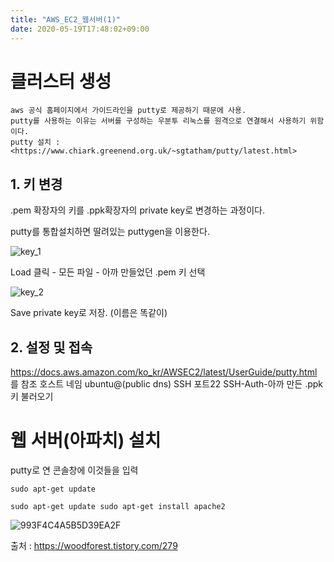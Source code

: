 ```yaml
---
title: "AWS_EC2_웹서버(1)"
date: 2020-05-19T17:48:02+09:00
---
```


# 클러스터 생성
```
aws 공식 홈페이지에서 가이드라인을 putty로 제공하기 때문에 사용.
putty를 사용하는 이유는 서버를 구성하는 우분투 리눅스를 원격으로 연결해서 사용하기 위함이다.
putty 설치 : <https://www.chiark.greenend.org.uk/~sgtatham/putty/latest.html>
```
## 1. 키 변경
.pem 확장자의 키를 .ppk확장자의 private key로 변경하는 과정이다.

putty를 통합설치하면 딸려있는 puttygen을 이용한다.

![key_1](https://user-images.githubusercontent.com/65329769/82172214-8811ac80-9904-11ea-87a3-6e7a4804e55d.jpg)

Load 클릭 - 모든 파일 - 아까 만들었던 .pem 키 선택

![key_2](https://user-images.githubusercontent.com/65329769/82172307-c1e2b300-9904-11ea-9980-1c99159fc8cd.jpg)

Save private key로 저장. (이름은 똑같이)



## 2. 설정 및 접속
<https://docs.aws.amazon.com/ko_kr/AWSEC2/latest/UserGuide/putty.html> 를 참조
호스트 네임 ubuntu@(public dns)
SSH 포트22
SSH-Auth-아까 만든 .ppk 키 불러오기


# 웹 서버(아파치) 설치

putty로 연 콘솔창에 이것들을 입력
```
sudo apt-get update

sudo apt-get update sudo apt-get install apache2
```

![993F4C4A5B5D39EA2F](https://user-images.githubusercontent.com/65329769/82172488-433a4580-9905-11ea-9329-481702b86e6c.jpg)

출처 : <https://woodforest.tistory.com/279>

<!-- # -*- encoding: utf-8 -*- -->
